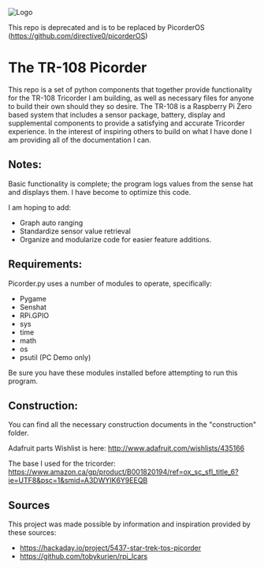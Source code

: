 ![Logo](https://raw.githubusercontent.com/directive0/picorder/master/assets/Picorder%20Logo.png?raw=true "Logo")

This repo is deprecated and is to be replaced by PicorderOS (https://github.com/directive0/picorderOS)

# The TR-108 Picorder 
This repo is a set of python components that together provide functionality for the TR-108 Tricorder I am building, as well as necessary files for anyone to build their own should they so desire. The TR-108 is a Raspberry Pi Zero based system that includes a sensor package, battery, display and supplemental components to provide a satisfying and accurate Tricorder experience. In the interest of inspiring others to build on what I have done I am providing all of the documentation I can.

## Notes:
Basic functionality is complete; the program logs values from the sense hat and displays them. I have become to optimize this code. 

I am hoping to add:
- Graph auto ranging
- Standardize sensor value retrieval
- Organize and modularize code for easier feature additions.

## Requirements:
Picorder.py uses a number of modules to operate, specifically:
- Pygame
- Senshat
- RPi.GPIO
- sys
- time
- math
- os
- psutil (PC Demo only)

Be sure you have these modules installed before attempting to run this program.

## Construction:
You can find all the necessary construction documents in the "construction" folder.

Adafruit parts Wishlist is here:
http://www.adafruit.com/wishlists/435166

The base I used for the tricorder:
https://www.amazon.ca/gp/product/B001820194/ref=ox_sc_sfl_title_6?ie=UTF8&psc=1&smid=A3DWYIK6Y9EEQB

## Sources
This project was made possible by information and inspiration provided by these sources:
- https://hackaday.io/project/5437-star-trek-tos-picorder
- https://github.com/tobykurien/rpi_lcars
